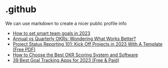 # .github
We can use markdown to create a nicer public profile info
 <!-- BLOG-POST-LIST:START -->
- [How to set smart team goals in 2023](https://blog.weekdone.com/how-to-set-smart-team-goals/)
- [Annual vs Quarterly OKRs: Wondering What Works Better?](https://blog.weekdone.com/when-to-use-annual-okrs-and-when-to-use-quarterly/)
- [Project Status Reporting 101: Kick Off Projects in 2023 With A Template &lpar;Free PDF&rpar;](https://blog.weekdone.com/weekly-project-status-report-template/)
- [How to Choose the Best OKR Scoring System and Software](https://blog.weekdone.com/okr-scoring/)
- [39 Best Goal Tracking Apps for 2023 &lpar;Free &amp; Paid&rpar;](https://blog.weekdone.com/best-goal-tracking-apps/)
<!-- BLOG-POST-LIST:END -->
